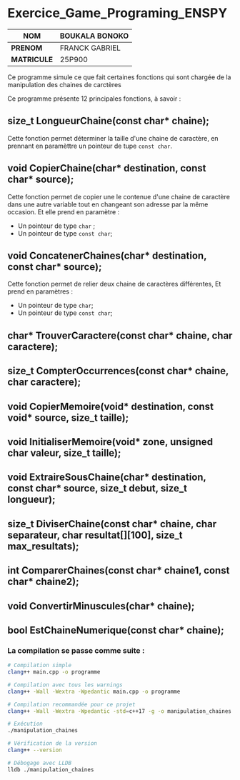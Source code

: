 # Exercice_Game_Programing_ENSPY
|**NOM**|BOUKALA BONOKO|
|-----|------|
|**PRENOM**|FRANCK GABRIEL|
|**MATRICULE**|25P900|

Ce programme simule ce que fait certaines fonctions qui sont chargée de la manipulation des chaines de carctères

Ce programme présente 12 principales fonctions, à savoir :

## size_t LongueurChaine(const char* chaine);
Cette fonction permet déterminer la taille d'une chaine de caractère, en prennant en paramèttre un pointeur de tupe `const char`.
## void CopierChaine(char* destination, const char* source);
Cette fonction permet de copier une le contenue d'une chaine de caractère dans une autre variable tout en changeant son adresse par la même occasion. Et elle prend en paramètre :
- Un pointeur de type `char` ;
- Un pointeur de type `const char`;
## void ConcatenerChaines(char* destination, const char* source);
Cette fonction permet de relier deux chaine de caractères différentes, Et prend en paramètres :
- Un pointeur de type `char`;
- Un pointeur de type `const char`;
## char* TrouverCaractere(const char* chaine, char caractere);
## size_t CompterOccurrences(const char* chaine, char caractere);
## void CopierMemoire(void* destination, const void* source, size_t taille);
## void InitialiserMemoire(void* zone, unsigned char valeur, size_t taille);
## void ExtraireSousChaine(char* destination, const char* source, size_t debut, size_t longueur);
## size_t DiviserChaine(const char* chaine, char separateur, char resultat[][100], size_t max_resultats);
## int ComparerChaines(const char* chaine1, const char* chaine2);
## void ConvertirMinuscules(char* chaine);
## bool EstChaineNumerique(const char* chaine);

### La compilation se passe comme suite : 

```bash
# Compilation simple
clang++ main.cpp -o programme

# Compilation avec tous les warnings
clang++ -Wall -Wextra -Wpedantic main.cpp -o programme

# Compilation recommandée pour ce projet
clang++ -Wall -Wextra -Wpedantic -std=c++17 -g -o manipulation_chaines main.cpp

# Exécution
./manipulation_chaines

# Vérification de la version
clang++ --version

# Débogage avec LLDB
lldb ./manipulation_chaines
```
